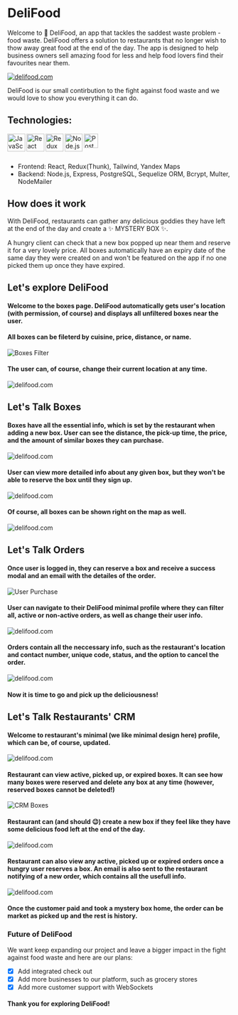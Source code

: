 # DeliFood

Welcome to 🌱 DeliFood, an app that tackles the saddest waste problem - food waste. 
DeliFood offers a solution to restaurants that no longer wish to thow away great food at the end of the day. 
The app is designed to help business owners sell amazing food for less and help food lovers find their favourites near them.

[<img align="center" alt="delifood.com" src="/demo/home.png" />](https://mycupofit.herokuapp.com)


DeliFood is our small contirbution to the fight against food waste and we would love to show you everything it can do.

## Technologies:

[<img align="left" alt="JavaScript" width="40px" src="https://raw.githubusercontent.com/github/explore/80688e429a7d4ef2fca1e82350fe8e3517d3494d/topics/javascript/javascript.png" />][git]
[<img align="left" alt="React" width="40px" src="https://raw.githubusercontent.com/github/explore/80688e429a7d4ef2fca1e82350fe8e3517d3494d/topics/react/react.png" />][git]
[<img align="left" alt="Redux"  width="40px" src="https://img.icons8.com/color/48/000000/redux.png"/>][git]
[<img align="left" alt="Node.js" width="40px" src="https://raw.githubusercontent.com/github/explore/80688e429a7d4ef2fca1e82350fe8e3517d3494d/topics/nodejs/nodejs.png" />][git]
[<img align="left" alt="PostgreSQL" width="32px" src="https://img.icons8.com/color/50/000000/postgreesql.png"/>][git]


<br/>
<br/>
<br/>

- Frontend: React, Redux(Thunk), Tailwind, Yandex Maps
- Backend: Node.js, Express, PostgreSQL, Sequelize ORM, Bcrypt, Multer, NodeMailer

## How does it work

With DeliFood, restaurants can gather any delicious goddies they have left at the end of the day and create a ✨ MYSTERY BOX ✨.

A hungry client can check that a new box popped up near them and reserve it for a very lovely price. 
All boxes automatically have an expiry date of the same day they were created on and won't be featured on the app if no one picked them up once they have expired.

## Let's explore DeliFood

#### Welcome to the boxes page. DeliFood automatically gets user's location (with permission, of course) and displays all unfiltered boxes near the user.
#### All boxes can be fileterd by cuisine, price, distance, or name.

![Boxes Filter](demo/boxes.gif)

#### The user can, of course, change their current location at any time.
<img align="center" alt="delifood.com" src="/demo/location.png" />

## Let's Talk Boxes

#### Boxes have all the essential info, which is set by the restaurant when adding a new box. User can see the distance, the pick-up time, the price, and the amount of similar boxes they can purchase.

<img align="center" alt="delifood.com" src="/demo/detailBoxes.png" />

#### User can view more detailed info about any given box, but they won't be able to reserve the box until they sign up. 

<img align="center" alt="delifood.com" src="/demo/boxModal.png" />

#### Of course, all boxes can be shown right on the map as well. 

<img align="center" alt="delifood.com" src="/demo/map.png" />

## Let's Talk Orders

#### Once user is logged in, they can reserve a box and receive a success modal and an email with the detailes of the order.

![User Purchase](demo/success.gif)

#### User can navigate to their DeliFood minimal profile where they can filter all, active or non-active orders, as well as change their user info.

<img align="center" alt="delifood.com" src="/demo/userProfile.png" />

#### Orders contain all the neccessary info, such as the restaurant's location and contact number, unique code, status, and the option to cancel the order.

<img align="center" alt="delifood.com" src="/demo/orders.png" />

#### Now it is time to go and pick up the deliciousness!

## Let's Talk Restaurants' CRM

#### Welcome to restaurant's minimal (we like minimal design here) profile, which can be, of course, updated.

<img align="center" alt="delifood.com" src="/demo/RestaurantProfile.png" />

#### Restaurant can view active, picked up, or expired boxes. It can see how many boxes were reserved and delete any box at any time (however, reserved boxes cannot be deleted!)

![CRM Boxes](demo/RestBoxes.gif)

#### Restaurant can (and should 😉) create a new box if they feel like they have some delicious food left at the end of the day.

<img align="center" alt="delifood.com" src="/demo/NewBox.png" />

#### Restaurant can also view any active, picked up or expired orders once a hungry user reserves a box. An email is also sent to the restaurant notifying of a new order, which contains all the usefull info. 

<img align="center" alt="delifood.com" src="/demo/RestOrders.png" />

#### Once the customer paid and took a mystery box home, the order can be market as picked up and the rest is history.


### Future of DeliFood
We want keep expanding our project and leave a bigger impact in the fight against food waste and here are our plans:
<br/>

- [X] Add integrated check out
- [X] Add more businesses to our platform, such as grocery stores 
- [X] Add more customer support with WebSockets

#### Thank you for exploring DeliFood!

[git]: https://github.com/vladmilko/delifood
